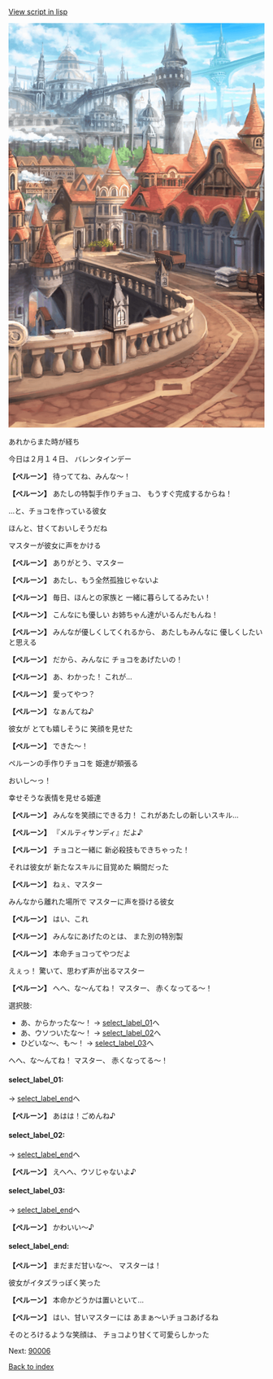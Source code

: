 [View script in lisp](../scripts/20084304.txt)

![town.png](../images/backgrounds/town.png)

あれからまた時が経ち

今日は２月１４日、
バレンタインデー

**【ペルーン】**
待っててね、みんな～！

**【ペルーン】**
あたしの特製手作りチョコ、
もうすぐ完成するからね！

…と、チョコを作っている彼女

ほんと、甘くておいしそうだね

マスターが彼女に声をかける

**【ペルーン】**
ありがとう、マスター

**【ペルーン】**
あたし、もう全然孤独じゃないよ

**【ペルーン】**
毎日、ほんとの家族と
一緒に暮らしてるみたい！

**【ペルーン】**
こんなにも優しい
お姉ちゃん達がいるんだもんね！

**【ペルーン】**
みんなが優しくしてくれるから、
あたしもみんなに
優しくしたいと思える

**【ペルーン】**
だから、みんなに
チョコをあげたいの！

**【ペルーン】**
あ、わかった！
これが…

**【ペルーン】**
愛ってやつ？

**【ペルーン】**
なぁんてね♪

彼女が
とても嬉しそうに
笑顔を見せた

**【ペルーン】**
できた～！

ペルーンの手作りチョコを
姫達が頬張る

おいし～っ！

幸せそうな表情を見せる姫達

**【ペルーン】**
みんなを笑顔にできる力！
これがあたしの新しいスキル…

**【ペルーン】**
『メルティサンディ』だよ♪

**【ペルーン】**
チョコと一緒に
新必殺技もできちゃった！

それは彼女が
新たなスキルに目覚めた
瞬間だった

**【ペルーン】**
ねぇ、マスター

みんなから離れた場所で
マスターに声を掛ける彼女

**【ペルーン】**
はい、これ

**【ペルーン】**
みんなにあげたのとは、
また別の特別製

**【ペルーン】**
本命チョコってやつだよ

えぇっ！
驚いて、思わず声が出るマスター

**【ペルーン】**
へへ、な～んてね！
マスター、
赤くなってる～！

選択肢:
- あ、からかったな～！ → [select_label_01](#select_label_01)へ
- あ、ウソついたな～！ → [select_label_02](#select_label_02)へ
- ひどいな～、も～！ → [select_label_03](#select_label_03)へ

へへ、な～んてね！
マスター、
赤くなってる～！

#### select_label_01:
 → [select_label_end](#select_label_end)へ

**【ペルーン】**
あはは！ごめんね♪

#### select_label_02:
 → [select_label_end](#select_label_end)へ

**【ペルーン】**
えへへ、ウソじゃないよ♪

#### select_label_03:
 → [select_label_end](#select_label_end)へ

**【ペルーン】**
かわいい～♪

#### select_label_end:

**【ペルーン】**
まだまだ甘いな～、
マスターは！

彼女がイタズラっぽく笑った

**【ペルーン】**
本命かどうかは置いといて…

**【ペルーン】**
はい、甘いマスターには
あまぁ～いチョコあげるね

そのとろけるような笑顔は、
チョコより甘くて可愛らしかった


Next: [90006](90006.md)

[Back to index](index.md)
